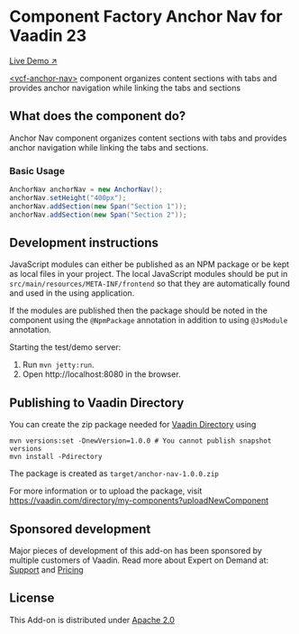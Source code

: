 # Component Factory Anchor Nav for Vaadin 23

[Live Demo ↗](https://incubator.app.fi/anchor-nav-demo/anchor-nav)

[&lt;vcf-anchor-nav&gt;](https://www.npmjs.com/package/@vaadin-component-factory/vcf-anchor-nav) component organizes content sections with tabs and provides anchor navigation while linking the tabs and sections

## What does the component do?

Anchor Nav component organizes content sections with tabs and provides anchor navigation while linking the tabs and sections.

### Basic Usage

```java
AnchorNav anchorNav = new AnchorNav();
anchorNav.setHeight("400px");
anchorNav.addSection(new Span("Section 1"));
anchorNav.addSection(new Span("Section 2"));
```

## Development instructions

JavaScript modules can either be published as an NPM package or be kept as local
files in your project. The local JavaScript modules should be put in
`src/main/resources/META-INF/frontend` so that they are automatically found and
used in the using application.

If the modules are published then the package should be noted in the component
using the `@NpmPackage` annotation in addition to using `@JsModule` annotation.

Starting the test/demo server:

1. Run `mvn jetty:run`.
2. Open http://localhost:8080 in the browser.

## Publishing to Vaadin Directory

You can create the zip package needed for [Vaadin Directory](https://vaadin.com/directory/) using

```
mvn versions:set -DnewVersion=1.0.0 # You cannot publish snapshot versions
mvn install -Pdirectory
```

The package is created as `target/anchor-nav-1.0.0.zip`

For more information or to upload the package, visit https://vaadin.com/directory/my-components?uploadNewComponent

## Sponsored development

Major pieces of development of this add-on has been sponsored by multiple customers of Vaadin. Read more about Expert on Demand at: [Support](https://vaadin.com/support) and [Pricing](https://vaadin.com/pricing)

## License

This Add-on is distributed under [Apache 2.0](/LICENSE)
